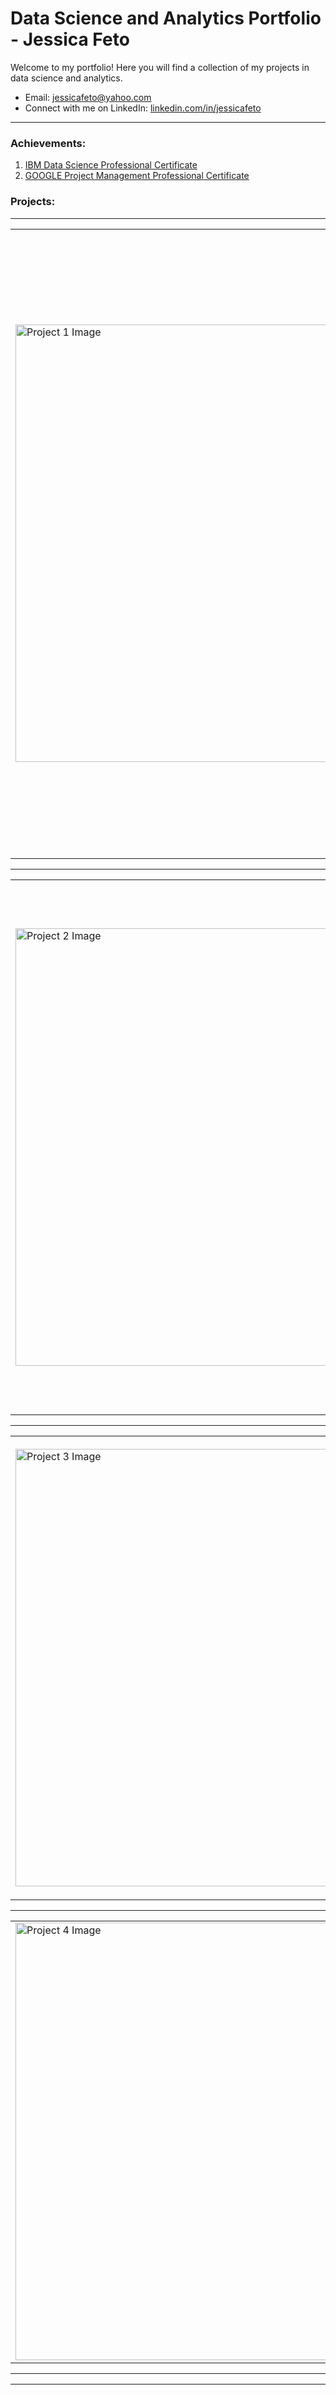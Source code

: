 # Data Science and Analytics Portfolio - Jessica Feto

Welcome to my portfolio! Here you will find a collection of my projects in data science and analytics.

- Email: [jessicafeto@yahoo.com](mailto:jessicafeto@yahoo.com)
- Connect with me on LinkedIn: [linkedin.com/in/jessicafeto](https://www.linkedin.com/in/jessica-feto/) 
---
### **Achievements:**

1. [IBM Data Science Professional Certificate](https://coursera.org/share/456ac4fe16b74c7580d28d7041d00edf)
2. [GOOGLE Project Management Professional Certificate](https://coursera.org/share/a2a699bfd15ec5ec2683ac52884e9ff8)

### **Projects:**
----

<table>
  <tr>
    <td>
      <img src="https://5.imimg.com/data5/SELLER/Default/2022/2/PF/VK/HM/131725925/fashion-1--500x500.jpg" alt="Project 1 Image" width="700"/>
    </td>
    <td>
      <h3>
        <a href="https://github.com/jessicafeto/Data-Science-Analytics-Portfolio-Jessica-Feto/tree/main/Strategic%20Analytics%20in%20Fashion">
          Strategic Analytics in Fashion: Transforming Consumer Data
          into Business Decisions
        </a>
      </h3>
      <p>This project focuses on leveraging data mining techniques to predict fashion trends. It includes exploratory data analysis, predictive modeling,and a deep dive intocustomer behavior patterns.</p>
      <ul>
        <li>Data Collection & Preprocessing | EDA | Data Mining | Dimensionalty Reduction | Predictive Modelling | Model Evaluation | Optimization | Python| Pandas | NumPy | Matplotlib, Seaborn, scikit-learn | mlxtend | Market Basket Analysis | PCA | LDA </li>
      </ul>
    </td>
  </tr>
</table>

---

<table>
  <tr>
    <td>
      <img src="https://encrypted-tbn0.gstatic.com/images?q=tbn:ANd9GcSzyYpqQA5oz71k0iDTTIXErR2c72KlK_dPH-J66cpSjw&s" alt="Project 2 Image" width="700"/>
    </td>
    <td>
      <h3>
        <a href="https://github.com/jessicafeto/Data-Science-Analytics-Portfolio-Jessica-Feto/tree/main/Housing%20Market%20UK%20Data%20Visualisation%20and%20Dashboard%20Design">
          Housing Market UK - Dashboard Power BI
        </a>
      </h3>
      <p>In this project, I analysed the impacts of the COVID-19 pandemic on the London housing market, comparing changes in average house prices and property types within London boroughs against the backdrop of the UK as a whole.
</p>
      <ul>
        <li>Analyzed over two decades of housing data from government sources.</li>
        <li>Employed Power BI for data cleaning, transformation, and visualization.</li>
        <li>Investigated pre and post-pandemic market trends using area, line, and bar charts.</li>
      </ul>
    </td>
  </tr>
</table>

---
<table>
  <tr>
    <td>
      <img src="https://www.appice.io/wp-content/uploads/2020/08/Webp.net-resizeimage-22.jpg" alt="Project 3 Image" width="700"/>
    </td>
    <td>
      <h3>
        <a href="https://github.com/jessicafeto/Data-Science-Analytics-Portfolio-Jessica-Feto/tree/main/RFM%20Segmentation%20and%20KMeans%20Clustering">
          RFM Segmentation and KMeans Clustering for Grocery Shopping Data 
        </a>
      </h3>
      <p>In this project, I analysed gorocery shopping data to see how often customers buy things and which items are most popular.
</p>
      <ul>
        <li>Distribution Analysis |
Statistical Exploration | Date Transformation | Matplotlib Visuals | SQLite Database Integration | RFM Segmentation | K-Means Clustering | Customer Segment Analysis</li>
      </ul>
    </td>
  </tr>
</table>

---

<table>
  <tr>
    <td>
      <img src="https://miro.medium.com/v2/resize:fit:600/1*JCLSGNt5SQ7Jm7kjj6lm0Q.jpeg" alt="Project 4 Image" width="700"/>
    </td>
    <td>
      <h3>
        <a href="https://github.com/jessicafeto/Data-Science-Analytics-Portfolio-Jessica-Feto/tree/main/Social%20Media%20Sentimet%20Analysis%20on%20Starbucks">
          Social Media Sentiment Analysis on Starbucks
        </a>
      </h3>
      <p>In this project, I conducted a comprehensive analysis of social media sentiments about coffee, specifically focusing on Starbucks. 
        The project involved several key activities:
</p>
      <ul>
        <li> Data Collection using Twitter API & Reddit API |
Exploratory Data Analysis | Topic Model Analysis | Tokenization & Lemmatization| Sentiment Analysis | Visualisation </li>
      </ul>
    </td>
  </tr>
</table>

---

<table>
  <tr>
    <td>
      <img src="https://www.ecdc.europa.eu/sites/default/files/styles/is_large/public/images/Vaccine-tracker-desktop_H.PNG?itok=KbsyKoLQ" alt="Project 5 Image" width="700"/>
    </td>
    <td>
      <h3>
        <a href="https://github.com/jessicafeto/Data-Science-Analytics-Portfolio-Jessica-Feto/tree/main/Analysis%20of%20COVID19%20and%20Vaccination%20progress%20as%20a%20Data%20Warehouse%20approch">
          An Analysis of COVID-19 Pandemic and Vaccination Progress in Europe: A Data Warehousing Approach
        </a>
      </h3>
      <p>This data warehousing project analyses the COVID-19 pandemic and vaccination progress in Europe. Utilizing ECDC data, it provides a current snapshot of the situation, with a focus on regional trends, ICU admission rates, and vaccination uptakes.
</p>
      <ul>
       <li> Data Warehouse Schema Design | Data Analysis | SQL Queries Optimization | Python Scripting | Data Visualization | Materialized Views </li>
      </ul>
    </td>
  </tr>
</table>
